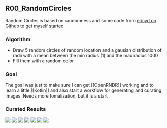 ## R00_RandomCircles

Random Circles is based on randomness and some code from [ericyd on Github](https://github.com/ericyd/generative-art/blob/main/openrndr/src/main/kotlin/sketch/S30_Dunes.kt) to get myself started

### Algorithm

- Draw 5 random circles of random location and a gausian distribution of radii with a mean between the min radius (1) and the max radius 1000
- FIll them with a random color

### Goal

The goal was just to make sure I can get [[OpenRNDR]] working and to learn a little [[Kotlin]] and also start a workflow for generating and curating images. Needs more fomalization, but it is a start

### Curated Results

![](sketches/R00_RandomCircles/2021-07-08T21.42.11.jpg)
![](sketches/R00_RandomCircles/2021-07-08T21.42.16.jpg)
![](sketches/R00_RandomCircles/2021-07-08T21.42.17.jpg)
![](sketches/R00_RandomCircles/2021-07-08T21.42.26.jpg)
![](sketches/R00_RandomCircles/2021-07-08T21.42.27.jpg)
![](sketches/R00_RandomCircles/2021-07-08T21.42.31.jpg)
![](sketches/R00_RandomCircles/2021-07-08T21.45.11.jpg)
